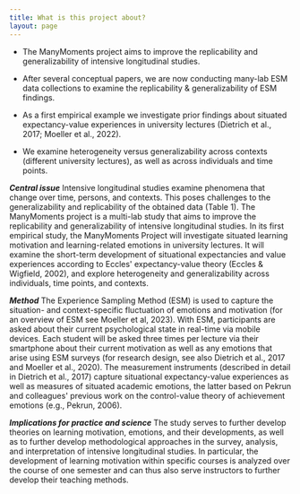 ```yaml
---
title: What is this project about?
layout: page
---
```


- The ManyMoments project aims to improve the replicability and generalizability of intensive longitudinal studies.

- After several conceptual papers, we are now conducting many-lab ESM data collections to examine the replicability & generalizability of ESM findings.

- As a first empirical example we investigate prior findings about situated expectancy-value experiences in university lectures (Dietrich et al., 2017; Moeller et al., 2022).

- We examine heterogeneity versus generalizability across contexts (different university lectures), as well as across individuals and time points.


_**Central issue**_
Intensive longitudinal studies examine phenomena that change over time, persons, and contexts. This poses challenges to the generalizability and replicability of the obtained data (Table 1). The ManyMoments project is a multi-lab study that aims to improve the replicability and generalizability of intensive longitudinal studies. In its first empirical study, the ManyMoments Project will investigate situated learning motivation and learning-related emotions in university lectures. It will examine the short-term development of situational expectancies and value experiences according to Eccles' expectancy-value theory (Eccles & Wigfield, 2002), and explore heterogeneity and generalizability across individuals, time points, and contexts.

_**Method**_
The Experience Sampling Method (ESM) is used to capture the situation- and context-specific fluctuation of emotions and motivation (for an overview of ESM see Moeller et al, 2023). With ESM, participants are asked about their current psychological state in real-time via mobile devices. Each student will be asked three times per lecture via their smartphone about their current motivation as well as any emotions that arise using ESM surveys (for research design, see also Dietrich et al., 2017 and Moeller et al., 2020). The measurement instruments (described in detail in Dietrich et al., 2017) capture situational expectancy-value experiences as well as measures of situated academic emotions, the latter based on Pekrun and colleagues' previous work on the control-value theory of achievement emotions (e.g., Pekrun, 2006).

_**Implications for practice and science**_
The study serves to further develop theories on learning motivation, emotions, and their developments, as well as to further develop methodological approaches in the survey, analysis, and interpretation of intensive longitudinal studies. In particular, the development of learning motivation within specific courses is analyzed over the course of one semester and can thus also serve instructors to further develop their teaching methods.
